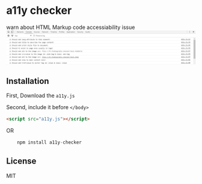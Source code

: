 # a11y checker
warn about HTML Markup code accessiability issue
![a11y](a11y.png?raw=true "a11y")

## Installation
First, Download the `a11y.js`

Second, include it before `</body>`

```html
<script src="a11y.js"></script>
```

OR 

``` javascript
	npm install a11y-checker
```

## License
MIT